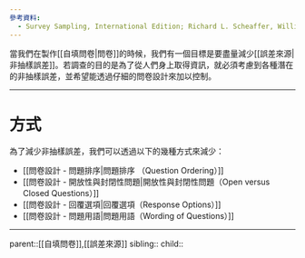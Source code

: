 ```yaml
---
參考資料:
  - Survey Sampling, International Edition; Richard L. Scheaffer, William Mendenhall. III
---
```

當我們在製作[[自填問卷|問卷]]的時候，我們有一個目標是要盡量減少[[誤差來源|非抽樣誤差]]。若調查的目的是為了從人們身上取得資訊，就必須考慮到各種潛在的非抽樣誤差，並希望能透過仔細的問卷設計來加以控制。
- - -
# 方式
為了減少非抽樣誤差，我們可以透過以下的幾種方式來減少：
- [[問卷設計 - 問題排序|問題排序 （Question Ordering）]]
- [[問卷設計 - 開放性與封閉性問題|開放性與封閉性問題（Open versus Closed Questions）]]
- [[問卷設計 - 回覆選項|回覆選項（Response Options）]]
- [[問卷設計 - 問題用語|問題用語（Wording of Questions）]]
- - -
parent::[[自填問卷]],[[誤差來源]]
sibling::
child::